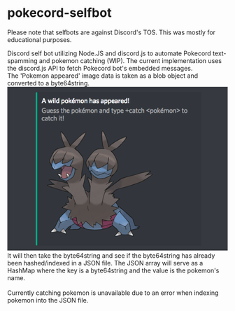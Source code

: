 # pokecord-selfbot
Please note that selfbots are against Discord's TOS. This was mostly for educational purposes. <br>

Discord self bot utilizing Node.JS and discord.js to automate Pokecord text-spamming and pokemon catching (WIP).
The current implementation uses the discord.js API to fetch Pokecord bot's embedded messages. <br>
The 'Pokemon appeared' image data is taken as a blob object and converted to a byte64string. <br>
![alt text](https://github.com/caow2/pokecord-selfbot/blob/master/images/wild-pokemon.png) <br>
It will then take the byte64string and see if the byte64string has already been hashed/indexed in a JSON file.
The JSON array will serve as a HashMap where the key is a byte64string and the value is the pokemon's name.
<br>
<br>
Currently catching pokemon is unavailable due to an error when indexing pokemon into the JSON file.
